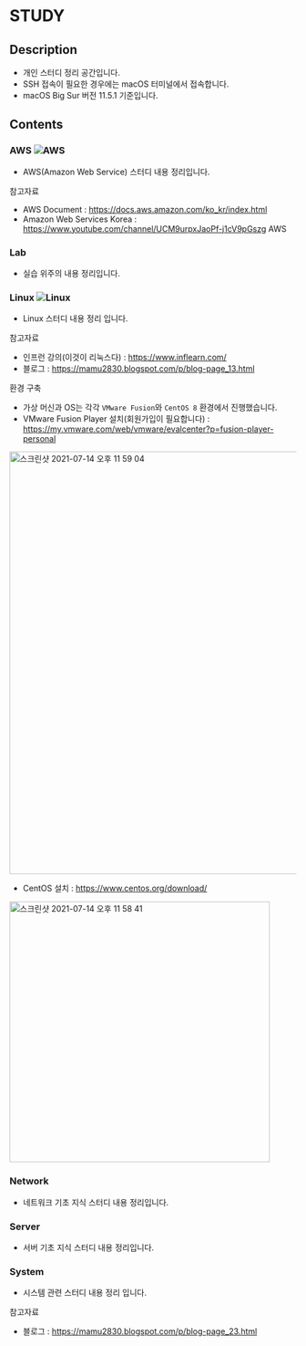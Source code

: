 # STUDY

## Description
- 개인 스터디 정리 공간입니다.
- SSH 접속이 필요한 경우에는 macOS 터미널에서 접속합니다.
- macOS Big Sur 버전 11.5.1 기준입니다.

## Contents

### AWS ![AWS](https://img.shields.io/badge/Amazon%20AWS-232F3E?style=flat-square&logo=Amazon%20AWS&logoColor=white)

* AWS(Amazon Web Service) 스터디 내용 정리입니다.
   
참고자료   
- AWS Document : https://docs.aws.amazon.com/ko_kr/index.html
- Amazon Web Services Korea : https://www.youtube.com/channel/UCM9urpxJaoPf-j1cV9pGszg AWS

### Lab

* 실습 위주의 내용 정리입니다.

### Linux ![Linux](https://img.shields.io/badge/Linux-FCC624?style=flat-square&logo=linux&logoColor=white)

- Linux 스터디 내용 정리 입니다.

참고자료   
- 인프런 강의(이것이 리눅스다) : https://www.inflearn.com/
- 블로그 : https://mamu2830.blogspot.com/p/blog-page_13.html

환경 구축   
* 가상 머신과 OS는 각각 `VMware Fusion`와 `CentOS 8` 환경에서 진행했습니다.
* VMware Fusion Player 설치(회원가입이 필요합니다) : https://my.vmware.com/web/vmware/evalcenter?p=fusion-player-personal
   
<img width="741" alt="스크린샷 2021-07-14 오후 11 59 04" src="https://user-images.githubusercontent.com/57285121/125644787-f9ecc9b9-d534-453f-a87d-517a5b1c801b.png">
   
* CentOS 설치 : https://www.centos.org/download/
   
<img width="457" alt="스크린샷 2021-07-14 오후 11 58 41" src="https://user-images.githubusercontent.com/57285121/125644685-6fd7b274-399b-47fb-a556-5353b814a79e.png">
   
### Network

* 네트워크 기초 지식 스터디 내용 정리입니다.

### Server

* 서버 기초 지식 스터디 내용 정리입니다.

### System

- 시스템 관련 스터디 내용 정리 입니다.
   
참고자료   
- 블로그 : https://mamu2830.blogspot.com/p/blog-page_23.html

